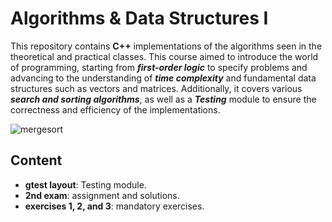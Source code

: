 # Algorithms & Data Structures I

This repository contains **C++** implementations of the algorithms seen in the theoretical and practical classes. This course aimed to introduce the world of programming, starting from **_first-order logic_** to specify problems and advancing to the understanding of **_time complexity_** and fundamental data structures such as vectors and matrices. Additionally, it covers various **_search and sorting algorithms_**, as well as a **_Testing_** module to ensure the correctness and efficiency of the implementations.

![mergesort](https://www.explainxkcd.com/wiki/images/5/59/algorithms.png)
## Content

- **gtest layout**: Testing module.
- **2nd exam**: assignment and solutions.
- **exercises 1, 2, and 3**: mandatory exercises.
